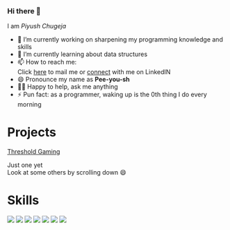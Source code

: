 ### Hi there 👋
I am <i>Piyush Chugeja</i>
- 🔭 I’m currently working on sharpening my programming knowledge and skills
- 🌱 I’m currently learning about data structures
- 📫 How to reach me: <br> 
 Click <a href="mailto:piyushchugeja@gmail.com">here</a> to mail me
or <a href="https://www.linkedin.com/in/piyush-chugeja/">connect</a> with me on LinkedIN
- 😄 Pronounce my name as <b>Pee-you-sh</b> 
- ✌🏻 Happy to help, ask me anything
- ⚡ Pun fact: as a programmer, waking up is the 0th thing I do every morning

<h1> Projects </h1><a href="http://thresholdgaming.herokuapp.com/landing_page/loading.php">Threshold Gaming</a>
<p> Just one yet
<br>Look at some others by scrolling down 😄</p>

<h1> Skills </h1>
<p><img src="https://img.shields.io/badge/C-informational?style=for-the-badge&logo=c"/> <img src="https://img.shields.io/badge/C++-blue?style=for-the-badge&logo=c%2B%2B"/> <img src="https://img.shields.io/badge/Creative%20writing-red?style=for-the-badge&logo=abstract"/> <img src="https://img.shields.io/badge/HTML5-white?style=for-the-badge&logo=html5"/> <img src="https://img.shields.io/badge/CSS3-blue?style=for-the-badge&logo=css3"/> <img src="https://img.shields.io/badge/DBMS-cornsilk?style=for-the-badge&logo=the-movie-database&logoColor=yellow"/> <img src="https://img.shields.io/badge/MS%20Office-orange?style=for-the-badge&logo=microsoft-office"/></p>
